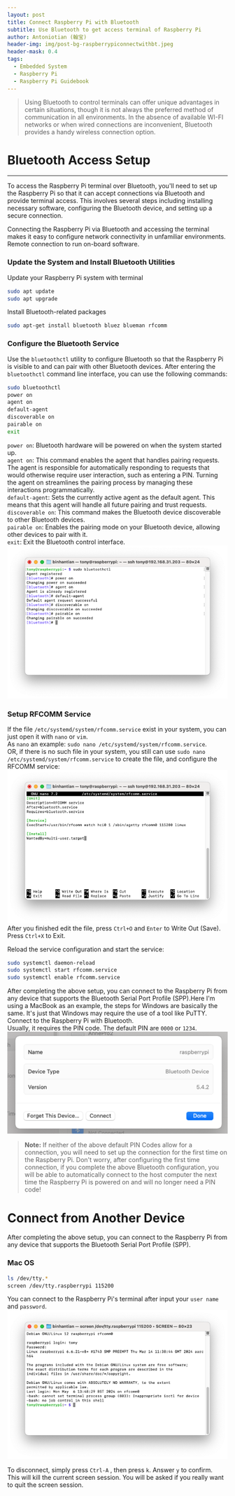 ```yaml
---
layout: post
title: Connect Raspberry Pi with Bluetooth
subtitle: Use Bluetooth to get access terminal of Raspberry Pi
author: Antoniotian (翰宝)
header-img: img/post-bg-raspberrypiconnectwithbt.jpeg
header-mask: 0.4
tags:
  - Embedded System
  - Raspberry Pi
  - Raspberry Pi Guidebook
---
```


> Using Bluetooth to control terminals can offer unique advantages in certain situations, though it is not always the preferred method of communication in all environments. In the absence of available WI-FI networks or when wired connections are inconvenient, Bluetooth provides a handy wireless connection option. 

# Bluetooth Access Setup
---
To access the Raspberry Pi terminal over Bluetooth, you'll need to set up the Raspberry Pi so that it can accept connections via Bluetooth and provide terminal access. 
This involves several steps including installing necessary software, configuring the Bluetooth device, and setting up a secure connection. 

Connecting the Raspberry Pi via Bluetooth and accessing the terminal makes it easy to configure network connectivity in unfamiliar environments. Remote connection to run on-board software.
### Update the System and Install Bluetooth Utilities
Update your Raspberry Pi system with terminal
```bash
sudo apt update
sudo apt upgrade
```
Install Bluetooth-related packages
```bash
sudo apt-get install bluetooth bluez blueman rfcomm
```

### Configure the Bluetooth Service
Use the `bluetoothctl` utility to configure Bluetooth so that the Raspberry Pi is visible to and can pair with other Bluetooth devices. After entering the `bluetoothctl` command line interface, you can use the following commands:
```bash
sudo bluetoothctl 
power on 
agent on 
default-agent 
discoverable on 
pairable on
exit
```
`power on`: Bluetooth hardware will be powered on when the system started up. <br>
`agent on`: This command enables the agent that handles pairing requests. The agent is responsible for automatically responding to requests that would otherwise require user interaction, such as entering a PIN. Turning the agent on streamlines the pairing process by managing these interactions programmatically.<br>
`default-agent`: Sets the currently active agent as the default agent. This means that this agent will handle all future pairing and trust requests.<br>
`discoverable on`: This command makes the Bluetooth device discoverable to other Bluetooth devices.<br>
`pairable on`: Enables the pairing mode on your Bluetooth device, allowing other devices to pair with it.<br>
`exit`: Exit the Bluetooth control interface.<br>
![Terminal Example Display](/img/in-post-imag/post-inner-raspberry-pi-bluetooth-01.png)

### Setup RFCOMM Service
If the file `/etc/systemd/system/rfcomm.service` exist in your system, you can just open it with `nano` or `vim`.<br> 
As `nano` an example: `sudo nano /etc/systemd/system/rfcomm.service`.<br>
OR, if there is no such file in your system, you still can use `sudo nano /etc/systemd/system/rfcomm.service` to create the file, and configure the RFCOMM service:<br>
![Terminal Example Display](/img/in-post-imag/post-inner-raspberry-pi-bluetooth-02.png)<br>
After you finished edit the file, press `Ctrl+O` and `Enter` to Write Out (Save).<br>
Press `Ctrl+X` to Exit.<br>

Reload the service configuration and start the service:
```bash
sudo systemctl daemon-reload
sudo systemctl start rfcomm.service
sudo systemctl enable rfcomm.service
```
After completing the above setup, you can connect to the Raspberry Pi from any device that supports the Bluetooth Serial Port Profile (SPP).Here I'm using a MacBook as an example, the steps for Windows are basically the same. It's just that Windows may require the use of a tool like PuTTY.<br>
Connect to the Raspberry Pi with Bluetooth.<br>
Usually, it requires the PIN code. The default PIN are `0000` or `1234`.<br>
![Terminal Example Display](/img/in-post-imag/post-inner-raspberry-pi-bluetooth-03.png)<br>
> **Note:** If neither of the above default PIN Codes allow for a connection, you will need to set up the connection for the first time on the Raspberry Pi. Don't worry, after configuring the first time connection, if you complete the above Bluetooth configuration, you will be able to automatically connect to the host computer the next time the Raspberry Pi is powered on and will no longer need a PIN code!

# Connect from Another Device
After completing the above setup, you can connect to the Raspberry Pi from any device that supports the Bluetooth Serial Port Profile (SPP).

### Mac OS
```bash
ls /dev/tty.*
screen /dev/tty.raspberrypi 115200
```
You can connect to the Raspberry Pi's terminal after input your `user name` and `password`.<br>
![Terminal Example Display](/img/in-post-imag/post-inner-raspberry-pi-bluetooth-04.png)

To disconnect, simply press `Ctrl-A` , then press `k`. Answer `y` to confirm. <br>
This will kill the current screen session. You will be asked if you really want to quit the screen session.

